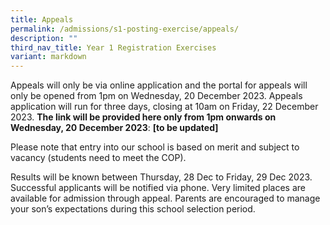 ```yaml
---
title: Appeals
permalink: /admissions/s1-posting-exercise/appeals/
description: ""
third_nav_title: Year 1 Registration Exercises
variant: markdown
---
```

Appeals will only be via online application and the portal for appeals will only be opened from 1pm on Wednesday, 20 December 2023. Appeals application will run for three days, closing at 10am on Friday, 22 December 2023. **The link will be provided here only from 1pm onwards on Wednesday, 20 December 2023**: **\[to be updated\]**

Please note that entry into our school is based on merit and subject to vacancy (students need to meet the COP).

Results will be known between Thursday, 28 Dec to Friday, 29 Dec 2023. Successful applicants will be notified via phone. Very limited places are available for admission through appeal. Parents are encouraged to manage your son’s expectations during this school selection period.